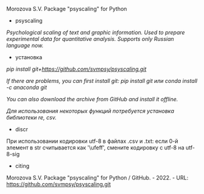 <!---
title: "README"
date: '2022-09-01'
author: "Morozova S.V."
--->

Morozova S.V. 
Package "psyscaling" for Python

- psyscaling

*Psychological scaling of text and graphic information. Used to prepare experimental data for quantitative analysis. Supports only Russian language now.*

- установка

*pip install git+https://github.com/svmpsy/psyscaling.git*

*If there are problems, you can first install git:
pip install git или conda install -c anaconda git*

*You can also download the archive from GitHub and install it offline.*

*Для использования некоторых функций потребуется установка библиотеки re, csv.*

- discr

При использовании кодировки utf-8 в файлах .csv и .txt: если 0-й элемент в str считывается как '\ufeff', смените кодировку с utf-8 на utf-8-sig

- сiting

Morozova S.V. Package "psyscaling" for Python / GitHub. - 2022. - URL: https://github.com/svmpsy/psyscaling.git
